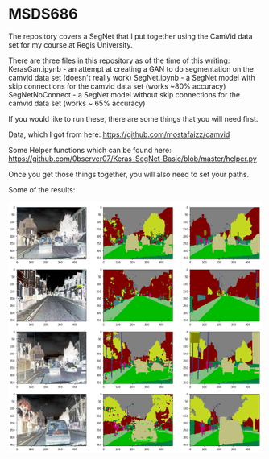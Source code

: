 # MSDS686
The repository covers a SegNet that I put together using the CamVid data set for my course at Regis University.

There are three files in this repository as of the time of this writing:
KerasGan.ipynb - an attempt at creating a GAN to do segmentation on the camvid data set (doesn't really work)
SegNet.ipynb - a SegNet model with skip connections for the camvid data set (works ~80% accuracy)
SegNetNoConnect - a SegNet model without skip connections for the camvid data set (works ~ 65% accuracy)

If you would like to run these, there are some things that you will need first.

Data, which I got from here:
  https://github.com/mostafaizz/camvid
  
Some Helper functions which can be found here:
  https://github.com/0bserver07/Keras-SegNet-Basic/blob/master/helper.py
  
Once you get those things together, you will also need to set your paths.

Some of the results:

![alt text](https://github.com/DSNeville/MSDS686/blob/master/Results.png)
